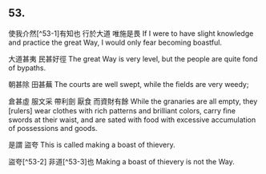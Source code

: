 ## 53.

使我介然[^53-1]有知也
行於大道
唯施是畏
If I were to have slight knowledge
and practice the great Way,
I would only fear becoming boastful.

大道甚夷
民甚好徑
The great Way is very level,
but the people are quite fond of bypaths.

朝甚除
田甚蕪
The courts are well swept,
while the ﬁelds are very weedy;

倉甚虛
服文采
帶利劍
厭食
而資財有餘
While the granaries are all empty,
they [rulers] wear clothes with rich patterns and brilliant colors,
carry ﬁne swords at their waist,
and are sated with food
with excessive accumulation of possessions and goods.

是謂
盜夸
This is called
making a boast of thievery.

盜夸[^53-2]
非道[^53-3]也
Making a boast of thievery
is not the Way.
